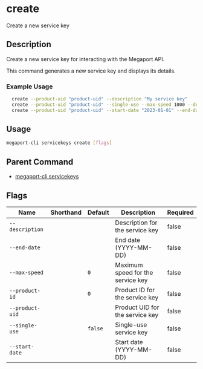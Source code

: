 # create

Create a new service key

## Description

Create a new service key for interacting with the Megaport API.

This command generates a new service key and displays its details.

### Example Usage

```sh
  create --product-uid "product-uid" --description "My service key"
  create --product-uid "product-uid" --single-use --max-speed 1000 --description "Single-use key"
  create --product-uid "product-uid" --start-date "2023-01-01" --end-date "2023-12-31"
```

## Usage

```sh
megaport-cli servicekeys create [flags]
```


## Parent Command

* [megaport-cli servicekeys](megaport-cli_servicekeys.md)


## Flags

| Name | Shorthand | Default | Description | Required |
|------|-----------|---------|-------------|----------|
| `--description` |  |  | Description for the service key | false |
| `--end-date` |  |  | End date (YYYY-MM-DD) | false |
| `--max-speed` |  | `0` | Maximum speed for the service key | false |
| `--product-id` |  | `0` | Product ID for the service key | false |
| `--product-uid` |  |  | Product UID for the service key | false |
| `--single-use` |  | `false` | Single-use service key | false |
| `--start-date` |  |  | Start date (YYYY-MM-DD) | false |


